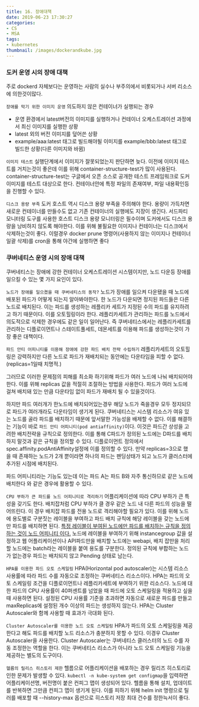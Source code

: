 ```yaml
---
title: 16. 장애대책
date: 2019-06-23 17:30:27
categories:
- CS
- MSA
tags:
- kubernetes
thumbnail: /images/dockerandkube.jpg
---
```


### 도커 운영 시의 장애 대책
주로 dockerd 자체보다는 운영하는 사람의 실수나 부주의에서 비롯되거나 서버 리소스에 의한것이많다.

`장애를 막기 위한 이미지 운영`
의도하지 않은 컨테이너가 실행되는 경우
- 운영 환경에서 latest버전의 이미지를 실행하거나 컨테이너 오케스트레이션 과정에서 최신 이미지를 실행한 상황
- latest 외의 버전 이미지를 덮어쓴 상황
- example/aaa:latest 태그로 빌드해야될 이미지를 example/bbb:latest 태그로 빌드한 상황(다른 이미지와 바뀜)

`이미지 테스트`
실행단계에서 이미지가 잘못되었는지 판단하면 늦다. 이전에 이미지 테스트를 거치는것이 좋은데 이를 위해 container-structure-test가 많이 사용된다.
 container-structure-test는 구글에서 오픈 소스로 공개한 테스트 프레임워크로 도커이미지를 테스트 대상으로 한다. 컨테이너안에 특정 파일의 존재여부, 파일 내용확인등을 진행할 수 있다.

 `디스크 용량 부족`
 도커 호스트 역시 디스크 용량 부족을 주의해야 한다. 용량이 가득차면 새로운 컨테이너를 만들수도 없고 기존 컨테이너의 실행에도 지장이 생긴다. 서드파티 모니터링 도구를 사용한 호스트 디스크 용량 모니터링은 필수이며 도커에서도 디스크 용량을 낭비하지 않도록 해야한다. 이를 위해 불필요한 이미지나 컨테이너는 디스크에서 삭제하는것이 좋다. 이럴경우 docker prune 명령어(사용하지 않는 이미지나 컨테이너 일괄 삭제)를 cron을 통해 야간에 실행하면 좋다

### 쿠버네티스 운영 시의 장애 대책
쿠버네티스는 장애에 강한 컨테이너 오케스트레이션 시스템이지만, 노드 다운등 장애를 일으킬 수 있는 몇 가지 요인이 있다.

`노드가 장애를 일으켰을 때 쿠버네티스의 동작?`
노드가 장애를 일으켜 다운됐을 때 노드에 배포된 파드가 어떻게 되는지 알아봐야한다. 한 노드가 다운되면 정지된 파드들은 다른 노드로 배치된다. 이는 파드를 생성하는 레플리카 세트가 지정된 수의 파드를 유지하려고 하기 때문이다. 이를 오토힐링이라 한다. 레플리카세트가 관리하는 파드를 노드에서 의도적으로 삭제한 경우에도 같은 일이 일어난다. 즉 쿠버네티스에서는 레플리카세트를 관리하는 디플로이먼트나 스테이트풀세트, 데몬세트를 이용해 파드를 생성하는것이 가장 좋은 대책이다.

`파드 안티 어피니티를 이용해 장애에 강한 파드 배치 전략 수립하기`
레플리카세트의 오토힐링은 강력하지만 다른 노드로 파드가 재배치되는 동안에는 다운타임을 피할 수 없다.(replicas=1일때 치명적.)

그러므로 이러한 문제점의 피해를 최소화 하기위해 파드가 여러 노드에 나눠 배치되어야 한다. 이를 위해 replicas 값을 적절히 조절하는 방법을 사용한다. 파드가 여러 노드에 걸쳐 배치돼 있는 만큼 다운타임 없이 파드가 재배치 될 수 있을것이다.

하지만 </u>파드 여러개가 한노드에 배치되어있는경우 해당 노드가 죽을경우 모두 정지되므로 파드가 여러개라도 다운타임이 생기게 된다. 쿠버네티스는 시스템 리소스가 여유 있는 노드를 골라 파드를 배치하기 때문에 앞서말한 가능성을 배제할 수 없다. 이를 해결하는 기능이 바로 `파드 안티 어피니티(pod antiaffinity)`이다.</u> 이것은 파드간 상성을 고려한 배치전략을 규칙으로 정의한다. 이를 통해 C파드가 정의된 노드에는 D파드를 배치하지 말것과 같은 규칙을 정의할 수 있다. 디플로이먼트 정의에서 spec.affinity.podAntiAffinity설정에 이를 정의할 수 있다.
만약 replicas=3으로 했을 때 존재하는 노드가 2개 뿐이라면 하나의 파드는 펜딩상태가 되고 노드가 클러스터에 추가된 시점에 배치된다.

파드 어피니티라는 기능도 있는데 이는 파드 A는 파드 B와 자주 통신하므로 같은 노드에 배치한다 와 같은 경우에 활용할 수 있다.

`CPU 부하가 큰 파드를 노드 어피니티로 격리하기`
어플리케이션에 따라 CPU 부하가 큰 특성을 갖기도 한다. 배치잡처럼 CPU 부하가 클 경우 같은 노드 내 다른 파드의 성능을 떨어뜨린다. 이 경우 배치잡 파드를 전용 노드로 격리해야할 필요가 있다. 이를 위해 노드에 용도별로 구분짓는 레이블을 부여하고 파드 배치 규칙에 해당 레이블을 갖는 노드에만 파드를 배치하면 된다. <u>특정 레이블이 부여된 노드에만 파드를 배치하는 규칙을 정의하는 것이 노드 어피니티 이다.</u>
노드에 레이블을 부여하기 위해 instancegroup 값을 설정하고 웹 어플리케이션이나 API파드만을 배치할 노드에는 webapi, 배치 잡만을 처리할 노드에는 batch라는 레이블을 붙여 용도를 구분한다. 정의된 규칙에 부합하는 노드가 없는경우 파드는 배치되지 않고 Pending 상태로 남는다.

`HPA를 이용한 파드 오토 스케일링`
HPA(Horizontal pod autoscaler)는 시스템 리소스 사용률에 따라 파드 수를 자동으로 조정하는 쿠버네티스 리소스이다. HPA는 파드의 오토 스케일링 조건을 디플로이먼트나 레플리카세트에 부여하기 위한 리소스다. 노드에 대한 파드의 CPU 사용률이 40퍼센트를 넘었을 때 파드에 오토 스케일링을 적용하고 싶을 때 사용하면 된다. 설정된 CPU 사용률 기준을 초과하면 자동으로 새로운 파드를 만들고 maxReplicas에 설정된 개수 이상의 파드는 생성하지 않는다.
HPA는 Cluster Autoscaler와 함께 사용할 때 효과가 극대화 된다.

`Cluster Autoscaler를 이용한 노드 오토 스케일링`
HPA가 파드의 오토 스케일링을 제공한다고 해도 파드를 배치할 노드 리소스가 충분하지 못할 수 있다. 이경우 Cluster Autoscaler을 사용한다. Cluster Autoscaler는 쿠버네티스 클러스터의 노드 수를 자동 조정한는 역할을 한다. 이는 쿠버네티스 리소스가 아니라 노드 오토 스케일링 기능을 제공하는 별도의 도구이다.

`헬름의 릴리스 히스토리 제한`
헬름으로 어플리케이션을 배포하는 경우 릴리즈 히스토리로 인한 문제가 발생할 수 있다. `kubectl -n kube-system get configmap`을 입력하면 어플리케이션명, 버전명이 붙은 컨피그 맵이 생성되어 있다. 헬름을 통해 설치, 업데이트를 반복하면 그만큼 컨피그 맵이 생기게 된다. 이를 피하기 위해 helm init 명령으로 틸러를 배포할 때 --history-max 옵션으로 히스토리 저장 최대 건수를 정한늑서이 좋다.
